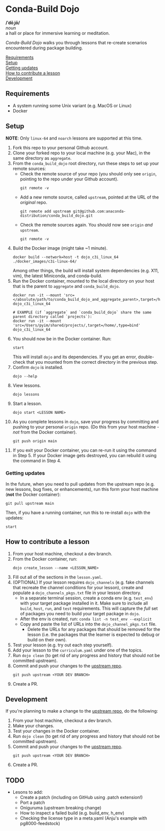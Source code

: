 # Conda-Build Dojo

**/ˈdōˌjō/**<br>
*noun*<br>
a hall or place for immersive learning or meditation.

*Conda-Build Dojo* walks you through lessons that re-create scenarios encountered during package building.


[Requirements](#requirements)<br>
[Setup](#setup)<br>
[Getting updates](#getting-updates)<br>
[How to contribute a lesson](#how-to-contribute-a-lesson)<br>
[Development](#development)


## Requirements
- A system running some Unix variant (e.g. MacOS or Linux)
- Docker


## Setup 
**NOTE**: Only `linux-64` and `noarch` lessons are supported at this time.

1. Fork this repo to your personal Github account.
2. Clone your forked repo to your local machine (e.g. your Mac), in the same directory as `aggregate`.
3. From the `conda_build_dojo` root directory, run these steps to set up your remote sources:
    - Check the remote source of your repo (you should only see `origin`, pointing to the repo under your Github account).
        ```
        git remote -v
        ```
    - Add a new remote source, called `upstream`, pointed at the URL of the *original* repo.
        ```
        git remote add upstream git@github.com:anaconda-distribution/conda_build_dojo.git
        ```
    - Check the remote sources again. You should now see `origin` *and* `upstream`.
        ```
        git remote -v
        ```
4. Build the Docker image (might take ~1 minute).
    ```
    docker build --network=host -t dojo_c3i_linux_64 ./docker_images/c3i-linux-64/
    ```
    Among other things, the build will install system dependencies (e.g. X11, vim), the latest Miniconda, and conda-build.
5. Run the Docker container, mounted to the local directory on your host that is the parent to `aggregate` and `conda_build_dojo`.
    ```
    docker run -it --mount 'src=</absolute/path/to/conda_build_dojo_and_aggregate_parent>,target=/home/,type=bind' dojo_c3i_linux_64

    # EXAMPLE (if `aggregate` and `conda_build_dojo` share the same parent directory called `projects`):
    docker run -it --mount 'src=/Users/pyim/shared/projects/,target=/home/,type=bind' dojo_c3i_linux_64
    ```
6. You should now be in the Docker container. Run:
    ```
    start
    ```
    This will install `dojo` and its dependencies. If you get an error, double-check that you mounted from the correct directory in the previous step.
7. Confirm `dojo` is installed.
    ```
    dojo --help
    ```
8. View lessons.
    ```
    dojo lessons
    ```
9. Start a lesson.
    ```
    dojo start <LESSON NAME>
    ```
10. As you complete lessons in `dojo`, save your progress by committing and pushing to your personal `origin` repo. (Do this from your host machine - *not* from the Docker container).
    ```
    git push origin main
    ```
11. If you exit your Docker container, you can re-run it using the command in Step 5. If your Docker image gets destroyed, you can rebuild it using the command in Step 4.

### Getting updates
In the future, when you need to pull updates from the upstream repo (e.g. new lessons, bug fixes, or enhancements), run this form your host machine (**not** the Docker container):
```
git pull upstream main
```
Then, if you have a running container, run this to re-install `dojo` with the updates:
```
start
```

## How to contribute a lesson
1. From your host machine, checkout a dev branch.
2. From the Docker container, run:
    ```
    dojo create_lesson --name <LESSON_NAME>
    ```
3. Fill out all of the sections in the `lesson.yaml`.
4. (OPTIONAL) If your lesson requires `dojo_channels` (e.g. fake channels that recreate the channel conditions for your lesson), create and populate a `dojo_channels_pkgs.txt` file in your lesson directory.
    - In a separate terminal session, create a conda env (e.g. `test_env`) with your target package installed in it. Make sure to include all `build`, `host`, `run`, and `test` requirements. This will capture the *full* set of packages you need to build your target package in `dojo`.
    - After the env is created, run: `conda list -n test_env --explicit`
    - Copy and paste the list of URLs into the `dojo_channel_pkgs.txt` file.
        - Delete the URLs for any packages that should be removed for the lesson (i.e. the packages that the learner is expected to debug or build on their own).
5. Test your lesson (e.g. try out each step yourself).
6. Add your lesson to the `curriculum.yaml` under one of the topics.
7. Run `dojo clean` (to get rid of any progress and history that should not be committed upstream).
8. Commit and push your changes to the [upstream repo](https://github.com/anaconda-distribution/conda_build_dojo).
    ```
    git push upstream <YOUR DEV BRANCH>
    ```
9. Create a PR.


## Development
If you're planning to make a change to the [upstream repo](https://www.github.com/anaconda-distribution/conda_build_dojo), do the following:
1. From your host machine, checkout a dev branch.
2. Make your changes.
3. Test your changes in the Docker container.
4. Run `dojo clean` (to get rid of any progress and history that should not be committed upstream).
5. Commit and push your changes to the [upstream repo](https://www.github.com/anaconda-distribution/conda_build_dojo).
    ```
    git push upstream <YOUR DEV BRANCH>
    ```
6. Create a PR.


## TODO
- Lesons to add:
    - Create a patch (including on GitHub using .patch extension!)
    - Port a patch
    - Oniguruma (upstream breaking change)
    - How to inspect a failed build (e.g. build_env, h_env)
    - Checking the license type in a meta.yaml (Anju's example with pg8000-feedstock)
